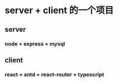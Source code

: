 # server + client 的一个项目

## server

### node + express + mysql

## client

### react + antd + react-router + typescript

